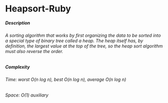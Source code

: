 # Heapsort-Ruby

##### Description
###### A sorting algorithm that works by first organizing the data to be sorted into a special type of binary tree called a heap. The heap itself has, by definition, the largest value at the top of the tree, so the heap sort algorithm must also reverse the order.
##### Complexity
###### Time: worst _O_(_n log n_), best _O_(_n log n_), average _O_(_n log n_)
###### Space: _O_(1) auxiliary
